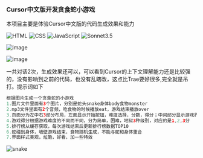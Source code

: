 ### Cursor中文版开发贪食蛇小游戏
本项目主要是体验Cursor中文版的代码生成效果和能力

![HTML](https://img.shields.io/badge/HTML-3.0+-green.svg)  ![CSS](https://img.shields.io/badge/CSS-3.0+-orange.svg)  ![JavaScript](https://img.shields.io/badge/JavaScript-3.0+-blue.svg)  ![Sonnet3.5](https://img.shields.io/badge/Sonnet-3.5+-pink.svg)

![image](https://github.com/user-attachments/assets/5e11c9f5-ccaf-4270-b62b-b52854e6493b)

![image](https://github.com/user-attachments/assets/2431eb6c-cc55-4ced-93a8-aa039cc51d72)

一共对话2次，生成效果还可以，可以看到Cursor的上下文理解能力还是比较强的，没有影响到之前的代码，也没有乱瞎改，这点比Trae要好很多,完全就是吊打。提示词如下

```java
根据图片生成一个贪食蛇的小游戏
1.图片文件里面有3个图片，分别是蛇头snake身体body食物monster
2.mp3文件里面有2个音频，吃食物的时候播放eat，游戏结束播放over
3.页面分为左中右3部分布局，左面显示开始按钮，难度选择，分数，得分；中间部分显示游戏界面，右边部分显示排行榜
4.游戏得分根据游戏难度的不同而不同，分为简单，困难，地狱3种级别，对应的是1,2,3分
5.排行榜从缓存获取，每次游戏结束后更新排行榜数据TOP10
6.蛇碰到身体，墙壁游戏结束，食物随机生成，不能与蛇和身体重合
7.界面样式美观，炫酷，好看，加一些特效
```

![snake](https://github.com/user-attachments/assets/70c3b2bc-ba6b-4040-8711-a2e8427d7498)
